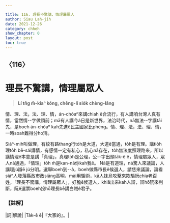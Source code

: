 ```yaml
---

title: 116. 理長不驚講，情理屬眾人
author: Siau Lah-jih
date: 2021-12-26
category: chheh
show_chapter: 0
layout: post
toc: true
---
```

  
## 〈116〉
# 理長不驚講，情理屬眾人
>**Lí tn̂g m̄-kiaⁿ kóng, chêng-lí sio̍k chèng-lâng**
 
情、理、法，法、理、情，án-chóaⁿ來講chiah ē合流行，有人講咱台灣人真有情，當然情--字做頭前；mā有人講今á日是新世界，法治時代，nā無法--字講tāi先，是boeh án-chóaⁿ kah先進ê民主國家比phēng。情、理、法，法、理、情，一時soah難得分ho͘清。

Siáⁿ-mih叫做理，有紋有路thang行to̍h是大道，大道ē當通，to̍h是有理。講tio̍h理to̍h bē-sái講情，有感情一定有私心，私心nā存在，to̍h無法度照理路來，所以講情理ê本意是講「真理」，真理to̍h是公理，公--字出頭ta̍k-ê ê，情理屬眾人，眾人nā通過，「情理」to̍h m̄是kan-nā你kah我ê。
Nā是有道理，ná驚人來議論，人講理jú辯ē jú分明。選舉boeh到--à，boeh做縣市長ê候選人，請恁來議論，論看siáⁿ人發落縣政市政siāng高明，mài用騙術，kā人抹烏攻擊來欺騙阮chia老百姓，「理長不驚講，情理屬眾人」，好膽ê候選人，khiā出來kah人辯，辯hō͘阮來判斷，阮ê選票boeh投hō͘理長bē講白賊ê君子。


### 【註解】

|詞|解說|
|Ta̍k-ê ê|『大家的』。|